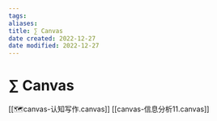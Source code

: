```yaml
---
tags: 
aliases: 
title: ∑ Canvas
date created: 2022-12-27
date modified: 2022-12-27
---
```


# ∑ Canvas

[[🗺️canvas-认知写作.canvas]]
[[canvas-信息分析11.canvas]]